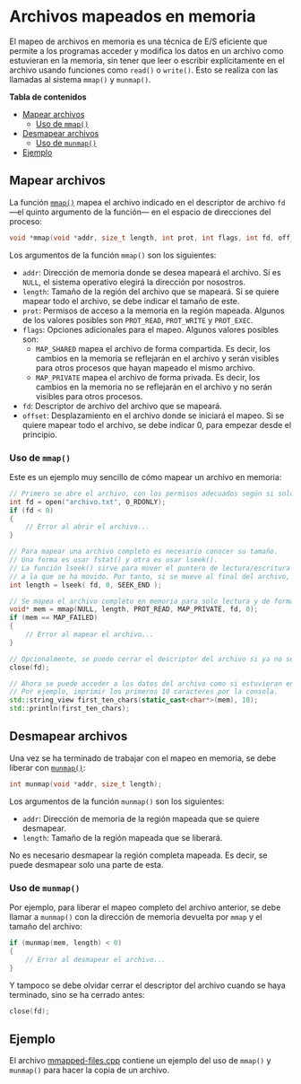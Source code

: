 # Archivos mapeados en memoria

El mapeo de archivos en memoria es una técnica de E/S eficiente que permite a los programas acceder y modifica los datos en un archivo como estuvieran en la memoria, sin tener que leer o escribir explícitamente en el archivo usando funciones como `read()` o `write()`.
Esto se realiza con las llamadas al sistema `mmap()` y `munmap()`.

**Tabla de contenidos**
- [Mapear archivos](#mapear-archivos)
  - [Uso de `mmap()`](#uso-de-mmap)
- [Desmapear archivos](#desmapear-archivos)
  - [Uso de `munmap()`](#uso-de-munmap)
- [Ejemplo](#ejemplo)

## Mapear archivos

La función [`mmap()`](https://manpages.debian.org/stretch/manpages-es/mmap.2.es.html) mapea el archivo indicado en el descriptor de archivo `fd` —el quinto argumento de la función— en el espacio de direcciones del proceso:

```c
void *mmap(void *addr, size_t length, int prot, int flags, int fd, off_t offset);
```

Los argumentos de la función `mmap()` son los siguientes:

- `addr`: Dirección de memoria donde se desea mapeará el archivo.
  Si es `NULL`, el sistema operativo elegirá la dirección por nosostros.
- `length`: Tamaño de la región del archivo que se mapeará.
  Si se quiere mapear todo el archivo, se debe indicar el tamaño de este.
- `prot`: Permisos de acceso a la memoria en la región mapeada.
  Algunos de los valores posibles son `PROT_READ`, `PROT_WRITE` y `PROT_EXEC`.
- `flags`: Opciones adicionales para el mapeo.
  Algunos valores posibles son:
  - `MAP_SHARED` mapea el archivo de forma compartida.
    Es decir, los cambios en la memoria se reflejarán en el archivo y serán visibles para otros procesos que hayan mapeado el mismo archivo.
  - `MAP_PRIVATE` mapea el archivo de forma privada.
    Es decir, los cambios en la memoria no se reflejarán en el archivo y no serán visibles para otros procesos.
- `fd`: Descriptor de archivo del archivo que se mapeará.
- `offset`: Desplazamiento en el archivo donde se iniciará el mapeo.
  Si se quiere mapear todo el archivo, se debe indicar 0, para empezar desde el principio.

### Uso de `mmap()`

Este es un ejemplo muy sencillo de cómo mapear un archivo en memoria:

```cpp
// Primero se abre el archivo, con los permisos adecuados según si solo se leerá o también se escribirá.
int fd = open("archivo.txt", O_RDONLY);
if (fd < 0)
{
    // Error al abrir el archivo...
}

// Para mapear una archivo completo es necesario conocer su tamaño.
// Una forma es usar fstat() y otra es usar lseek().
// La función lseek() sirve para mover el puntero de lectura/escritura de un archivo y retorna la posición
// a la que se ha movido. Por tanto, si se mueve al final del archivo, se obtiene el tamaño de este.
int length = lseek( fd, 0, SEEK_END );

// Se mapea el archivo completo en memoria para solo lectura y de forma privada.
void* mem = mmap(NULL, length, PROT_READ, MAP_PRIVATE, fd, 0);
if (mem == MAP_FAILED)
{
    // Error al mapear el archivo...
}

// Opcionalmente, se puede cerrar el descriptor del archivo si ya no se necesita.
close(fd);

// Ahora se puede acceder a los datos del archivo como si estuvieran en la memoria.
// Por ejemplo, imprimir los primeros 10 caracteres por la consola.
std::string_view first_ten_chars(static_cast<char*>(mem), 10);
std::println(first_ten_chars);
```

## Desmapear archivos

Una vez se ha terminado de trabajar con el mapeo en memoria, se debe liberar con [`munmap()`](https://manpages.debian.org/stretch/manpages-es/munmap.2.es.html):

```c
int munmap(void *addr, size_t length);
```

Los argumentos de la función `munmap()` son los siguientes:

- `addr`: Dirección de memoria de la región mapeada que se quiere desmapear.
- `length`: Tamaño de la región mapeada que se liberará.

No es necesario desmapear la región completa mapeada.
Es decir, se puede desmapear solo una parte de esta.

### Uso de `munmap()`

Por ejemplo, para liberar el mapeo completo del archivo anterior, se debe llamar a `munmap()` con la dirección de memoria devuelta por `mmap` y el tamaño del archivo:

```cpp
if (munmap(mem, length) < 0)
{
    // Error al desmapear el archivo...
}
```

Y tampoco se debe olvidar cerrar el descriptor del archivo cuando se haya terminado, sino se ha cerrado antes:

```cpp
close(fd);
```

## Ejemplo

El archivo [mmapped-files.cpp](mmapped-files.cpp) contiene un ejemplo del uso de `mmap()` y `munmap()` para hacer la copia de un archivo.